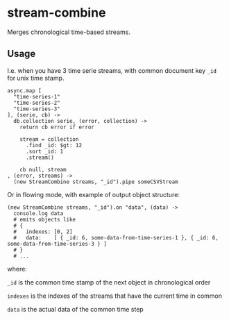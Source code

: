 stream-combine
==============

Merges chronological time-based streams.

Usage
-----
I.e. when you have 3 time serie streams, with common document key `_id` for unix time stamp.

```coffee-script
async.map [
  "time-series-1"
  "time-series-2"
  "time-series-3"
], (serie, cb) ->
  db.collection serie, (error, collection) ->
    return cb error if error
    
    stream = collection
      .find _id: $gt: 12
      .sort _id: 1
      .stream()
    
    cb null, stream
, (error, streams) ->
  (new StreamCombine streams, "_id").pipe someCSVStream
```

Or in flowing mode, with example of output object structure:
```coffee-script
(new StreamCombine streams, "_id").on "data", (data) ->
  console.log data
  # emits objects like
  # {
  #   indexes: [0, 2] 
  #   data:    [ { _id: 6, some-data-from-time-series-1 }, { _id: 6, some-data-from-time-series-3 } ]
  # }
  # ...
```
where:

`_id` is the common time stamp of the next object in chronological order

`indexes` is the indexes of the streams that have the current time in common

`data` is the actual data of the common time step
